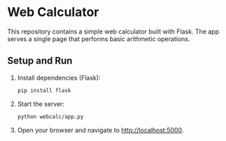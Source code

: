 # Web Calculator

This repository contains a simple web calculator built with Flask. The app serves a single page that performs basic arithmetic operations.

## Setup and Run

1. Install dependencies (Flask):
   ```bash
   pip install flask
   ```
2. Start the server:
   ```bash
   python webcalc/app.py
   ```
3. Open your browser and navigate to [http://localhost:5000](http://localhost:5000).

